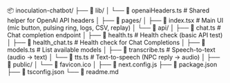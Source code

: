 📦 inoculation-chatbot/
├── 📂 lib/
│   └── 📄 openaiHeaders.ts          # Shared helper for OpenAI API headers
│
├── 📂 pages/
│   ├── 📄 index.tsx                 # Main UI (mic button, pulsing ring, logs, CSV, replay)
│   └── 📂 api/
│       ├── 📄 chat.ts               # Chat completion endpoint
│       ├── 📄 health.ts             # Health check (basic API test)
│       ├── 📄 health_chat.ts        # Health check for Chat Completions
│       ├── 📄 models.ts             # List available models
│       ├── 📄 transcribe.ts         # Speech-to-text (audio → text)
│       └── 📄 tts.ts                # Text-to-speech (NPC reply → audio)
│
├── 📂 public/
│   └── 📄 favicon.ico
│
├── 📄 next.config.js
├── 📄 package.json
├── 📄 tsconfig.json
└── 📄 readme.md
